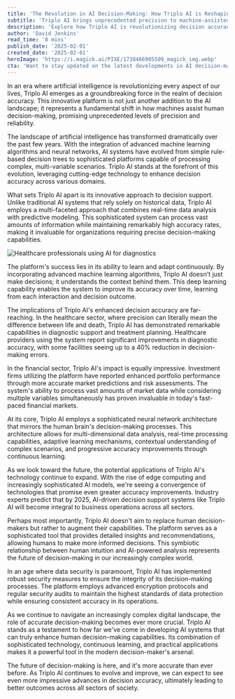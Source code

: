 ```yaml
---
title: 'The Revolution in AI Decision-Making: How Triplo AI is Reshaping Accuracy in the Digital Age'
subtitle: 'Triplo AI brings unprecedented precision to machine-assisted decision making'
description: 'Explore how Triplo AI is revolutionizing decision accuracy with cutting-edge technology that combines real-time data analysis and predictive modeling, proving invaluable across healthcare and financial sectors.'
author: 'David Jenkins'
read_time: '8 mins'
publish_date: '2025-02-01'
created_date: '2025-02-01'
heroImage: 'https://i.magick.ai/PIXE/1738466905509_magick_img.webp'
cta: 'Want to stay updated on the latest developments in AI decision-making technology? Follow us on LinkedIn for exclusive insights into how Triplo AI is transforming the future of decision accuracy.'
---
```


In an era where artificial intelligence is revolutionizing every aspect of our lives, Triplo AI emerges as a groundbreaking force in the realm of decision accuracy. This innovative platform is not just another addition to the AI landscape; it represents a fundamental shift in how machines assist human decision-making, promising unprecedented levels of precision and reliability.

The landscape of artificial intelligence has transformed dramatically over the past few years. With the integration of advanced machine learning algorithms and neural networks, AI systems have evolved from simple rule-based decision trees to sophisticated platforms capable of processing complex, multi-variable scenarios. Triplo AI stands at the forefront of this evolution, leveraging cutting-edge technology to enhance decision accuracy across various domains.

What sets Triplo AI apart is its innovative approach to decision support. Unlike traditional AI systems that rely solely on historical data, Triplo AI employs a multi-faceted approach that combines real-time data analysis with predictive modeling. This sophisticated system can process vast amounts of information while maintaining remarkably high accuracy rates, making it invaluable for organizations requiring precise decision-making capabilities.

![Healthcare professionals using AI for diagnostics](https://i.magick.ai/PIXE/1738466905513_magick_img.webp)

The platform's success lies in its ability to learn and adapt continuously. By incorporating advanced machine learning algorithms, Triplo AI doesn't just make decisions; it understands the context behind them. This deep learning capability enables the system to improve its accuracy over time, learning from each interaction and decision outcome.

The implications of Triplo AI's enhanced decision accuracy are far-reaching. In the healthcare sector, where precision can literally mean the difference between life and death, Triplo AI has demonstrated remarkable capabilities in diagnostic support and treatment planning. Healthcare providers using the system report significant improvements in diagnostic accuracy, with some facilities seeing up to a 40% reduction in decision-making errors.

In the financial sector, Triplo AI's impact is equally impressive. Investment firms utilizing the platform have reported enhanced portfolio performance through more accurate market predictions and risk assessments. The system's ability to process vast amounts of market data while considering multiple variables simultaneously has proven invaluable in today's fast-paced financial markets.

At its core, Triplo AI employs a sophisticated neural network architecture that mirrors the human brain's decision-making processes. This architecture allows for multi-dimensional data analysis, real-time processing capabilities, adaptive learning mechanisms, contextual understanding of complex scenarios, and progressive accuracy improvements through continuous learning.

As we look toward the future, the potential applications of Triplo AI's technology continue to expand. With the rise of edge computing and increasingly sophisticated AI models, we're seeing a convergence of technologies that promise even greater accuracy improvements. Industry experts predict that by 2025, AI-driven decision support systems like Triplo AI will become integral to business operations across all sectors.

Perhaps most importantly, Triplo AI doesn't aim to replace human decision-makers but rather to augment their capabilities. The platform serves as a sophisticated tool that provides detailed insights and recommendations, allowing humans to make more informed decisions. This symbiotic relationship between human intuition and AI-powered analysis represents the future of decision-making in our increasingly complex world.

In an age where data security is paramount, Triplo AI has implemented robust security measures to ensure the integrity of its decision-making processes. The platform employs advanced encryption protocols and regular security audits to maintain the highest standards of data protection while ensuring consistent accuracy in its operations.

As we continue to navigate an increasingly complex digital landscape, the role of accurate decision-making becomes ever more crucial. Triplo AI stands as a testament to how far we've come in developing AI systems that can truly enhance human decision-making capabilities. Its combination of sophisticated technology, continuous learning, and practical applications makes it a powerful tool in the modern decision-maker's arsenal.

The future of decision-making is here, and it's more accurate than ever before. As Triplo AI continues to evolve and improve, we can expect to see even more impressive advances in decision accuracy, ultimately leading to better outcomes across all sectors of society.